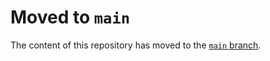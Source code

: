 # Moved to `main`

The content of this repository has moved to the [`main` branch](https://github.com/taskcluster/scrum).
